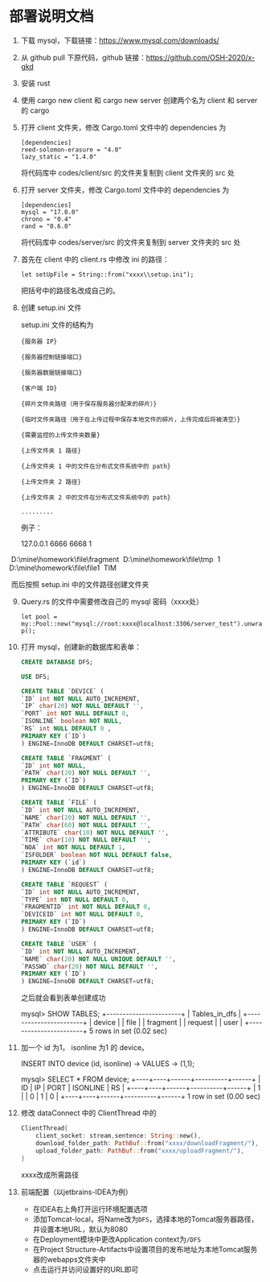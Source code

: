 # 部署说明文档

1. 下载 mysql，下载链接：https://www.mysql.com/downloads/

2. 从 github pull 下原代码，github 链接：https://github.com/OSH-2020/x-gkd

3. 安装 rust

4. 使用 cargo new client 和 cargo new server 创建两个名为 client 和 server 的 cargo

5. 打开 client 文件夹，修改 Cargo.toml 文件中的 dependencies 为

   ```
   [dependencies]
   reed-solomon-erasure = "4.0"
   lazy_static = "1.4.0"
   ```

   将代码库中 codes/client/src 的文件夹复制到 client 文件夹的 src 处

6. 打开 server 文件夹，修改 Cargo.toml 文件中的 dependencies 为

   ```
   [dependencies]
   mysql = "17.0.0"
   chrono = "0.4"
   rand = "0.6.0"
   ```

   将代码库中 codes/server/src 的文件夹复制到 server 文件夹的 src 处

7. 首先在 client 中的 client.rs 中修改 ini 的路径：

   `let setUpFile = String::from("xxxx\\setup.ini");`

   把括号中的路径名改成自己的。

8. 创建 setup.ini 文件

   setup.ini 文件的结构为 

   ```
   {服务器 IP} 
   
   {服务器控制链接端口} 
   
   {服务器数据链接端口} 
   
   {客户端 ID} 
   
   {碎片文件夹路径（用于保存服务器分配来的碎片）} 
   
   {临时文件夹路径（用于在上传过程中保存本地文件的碎片，上传完成后将被清空）} 
   
   {需要监控的上传文件夹数量} 
   
   {上传文件夹 1 路径} 
   
   {上传文件夹 1 中的文件在分布式文件系统中的 path} 
   
   {上传文件夹 2 路径} 
   
   {上传文件夹 2 中的文件在分布式文件系统中的 path} 
   
   .........
   ```

   例子：

   127.0.0.1
   6666
   6668
   1

   

​		D:\mine\homework\file\fragment
​		D:\mine\homework\file\tmp
​		1
​		D:\mine\homework\file\file1
​		TIM

​		而后按照 setup.ini 中的文件路径创建文件夹

9. Query.rs 的文件中需要修改自己的 mysql 密码（xxxx处）

   `let pool = my::Pool::new("mysql://root:xxxx@localhost:3306/server_test").unwrap();`

10. 打开 mysql，创建新的数据库和表单：

    ```sql
    CREATE DATABASE DFS;
    
    USE DFS;
    
    CREATE TABLE `DEVICE` (  
    `ID` int NOT NULL AUTO_INCREMENT,  
    `IP` char(20) NOT NULL DEFAULT '',  
    `PORT` int NOT NULL DEFAULT 0,  
    `ISONLINE` boolean NOT NULL,  
    `RS` int NULL DEFAULT 0 ,  
    PRIMARY KEY (`ID`) 
    ) ENGINE=InnoDB DEFAULT CHARSET=utf8; 
    
    CREATE TABLE `FRAGMENT` (  
    `ID` int NOT NULL,  
    `PATH` char(20) NOT NULL DEFAULT '',  
    PRIMARY KEY (`ID`) 
    ) ENGINE=InnoDB DEFAULT CHARSET=utf8; 
    
    CREATE TABLE `FILE` (  
    `ID` int NOT NULL AUTO_INCREMENT,  
    `NAME` char(20) NOT NULL DEFAULT '',  
    `PATH` char(60) NOT NULL DEFAULT '',  
    `ATTRIBUTE` char(10) NOT NULL DEFAULT '',  
    `TIME` char(10) NOT NULL DEFAULT '',  
    `NOA` int NOT NULL DEFAULT 1,  
    `ISFOLDER` boolean NOT NULL DEFAULT false,  
    PRIMARY KEY (`id`) 
    ) ENGINE=InnoDB DEFAULT CHARSET=utf8; 
    
    CREATE TABLE `REQUEST` (  
    `ID` int NOT NULL AUTO_INCREMENT,  
    `TYPE` int NOT NULL DEFAULT 0,  
    `FRAGMENTID` int NOT NULL DEFAULT 0,  
    `DEVICEID` int NOT NULL DEFAULT 0,  
    PRIMARY KEY (`ID`) 
    ) ENGINE=InnoDB DEFAULT CHARSET=utf8; 
    
    CREATE TABLE `USER` (  
    `ID` int NOT NULL AUTO_INCREMENT,  
    `NAME` char(20) NOT NULL UNIQUE DEFAULT '', 
    `PASSWD` char(20) NOT NULL DEFAULT '',  
    PRIMARY KEY (`ID`) 
    ) ENGINE=InnoDB DEFAULT CHARSET=utf8;
    ```

    之后就会看到表单创建成功

    mysql> SHOW TABLES;
    +-----------------------+
    | Tables_in_dfs |
    +-----------------------+
    | device                |
    | file                  |
    | fragment              |
    | request               |
    | user                  |
    +-----------------------+
    5 rows in set (0.02 sec)

11. 加一个 id 为1， isonline 为1 的 device。

    INSERT INTO device (id, isonline)
        -> VALUES
        -> (1,1);

    mysql> SELECT * FROM device;
    +----+----+------+----------+------+
    | ID | IP | PORT | ISONLINE | RS   |
    +----+----+------+----------+------+
    |  1 |    |    0 |        1 |    0 |
    +----+----+------+----------+------+
    1 row in set (0.00 sec)

12. 修改 dataConnect 中的 ClientThread 中的 

    ```rust
    ClientThread{
    	client_socket: stream,sentence: String::new(),
    	download_folder_path: PathBuf::from("xxxx/downloadFragment/"),
    	upload_folder_path: PathBuf::from("xxxx/uploadFragment/"),
    }
    ```

    xxxx改成所需路径
    
13. 前端配置（以jetbrains-IDEA为例）

    * 在IDEA右上角打开运行环境配置选项
    * 添加Tomcat-local，将Name改为`DFS`，选择本地的Tomcat服务器路径，并设置本地URL，默认为8080
    * 在Deployment模块中更改Application context为`/DFS`
    * 在Project Structure-Artifacts中设置项目的发布地址为本地Tomcat服务器的webapps文件夹中
    * 点击运行并访问设置好的URL即可